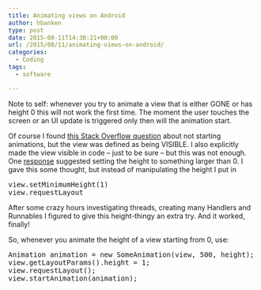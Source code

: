 ```yaml
---
title: Animating views on Android
author: hbanken
type: post
date: 2015-08-11T14:30:21+00:00
url: /2015/08/11/animating-views-on-android/
categories:
  - Coding
tags:
  - software

---
```

Note to self: whenever you try to animate a view that is either GONE or has height 0 this will not work the first time. The moment the user touches the screen or an UI update is triggered only then will the animation start.

Of course I found [this Stack Overflow question][1] about not starting animations, but the view was defined as being VISIBLE. I also explicitly made the view visible in code &#8211; just to be sure &#8211; but this was not enough. One [response][2] suggested setting the height to something larger than 0. I gave this some thought, but instead of manipulating the height I put in

<pre class="brush: java; title: ; notranslate" title="">view.setMinimumHeight(1)
view.requestLayout</pre>

After some crazy hours investigating threads, creating many Handlers and Runnables I figured to give this height-thingy an extra try. And it worked, finally!

So, whenever you animate the height of a view starting from 0, use:

<pre class="brush: java; title: ; notranslate" title="">Animation animation = new SomeAnimation(view, 500, height);
view.getLayoutParams().height = 1;
view.requestLayout();
view.startAnimation(animation);</pre>

 [1]: http://stackoverflow.com/questions/16238513/animation-not-starting-until-ui-updates-or-touch-event "Animation not starting until UI updates or touch event"
 [2]: http://stackoverflow.com/questions/16238513/animation-not-starting-until-ui-updates-or-touch-event#comment41421815_21033949